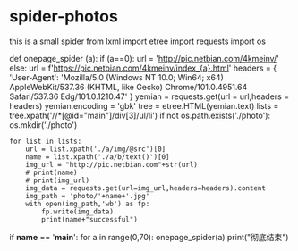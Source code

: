 # spider-photos
this is a small spider
from lxml import etree
import requests
import os

def onepage_spider (a):
    if (a==0):
        url = 'http://pic.netbian.com/4kmeinv/'
    else:
        url = f'https://pic.netbian.com/4kmeinv/index_{a}.html'
    headers = {
        'User-Agent': 'Mozilla/5.0 (Windows NT 10.0; Win64; x64) AppleWebKit/537.36 (KHTML, like Gecko) Chrome/101.0.4951.64 Safari/537.36 Edg/101.0.1210.47'
    }
    yemian = requests.get(url = url,headers = headers)
    yemian.encoding = 'gbk'
    tree = etree.HTML(yemian.text)
    lists = tree.xpath('//*[@id="main"]/div[3]/ul/li')
    if not os.path.exists('./photo'):
        os.mkdir('./photo')

    for list in lists:
        url = list.xpath('./a/img/@src')[0]
        name = list.xpath('./a/b/text()')[0]
        img_url = "http://pic.netbian.com"+str(url)
        # print(name)
        # print(img_url)
        img_data = requests.get(url=img_url,headers=headers).content
        img_path = 'photo/'+name+'.jpg'
        with open(img_path,'wb') as fp:
            fp.write(img_data)
            print(name+"successful")

if __name__ == '__main__':
    for a in range(0,70):
        onepage_spider(a)
    print("彻底结束")
